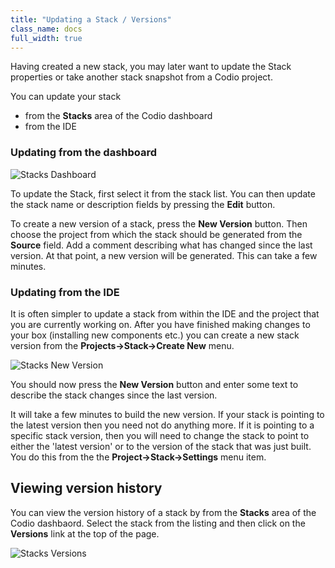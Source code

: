 ```yaml
---
title: "Updating a Stack / Versions"
class_name: docs
full_width: true
---
```


Having created a new stack, you may later want to update the Stack properties or take another stack snapshot from a Codio project.

You can update your stack 

- from the **Stacks** area of the Codio dashboard
- from the IDE

### Updating from the dashboard

<img alt="Stacks Dashboard" src="/img/docs/stackdetails.png" class="simple"/>

To update the Stack, first select it from the stack list. You can then update the stack name or description fields by pressing the **Edit** button.

To create a new version of a stack, press the **New Version** button. Then choose the project from which the stack should be generated from the **Source** field. Add a comment describing what has changed since the last version. At that point, a new version will be generated. This can take a few minutes.

<a name="stackide"></a>
### Updating from the IDE
It is often simpler to update a stack from within the IDE and the project that you are currently working on. After you have finished making changes to your box (installing new components etc.) you can create a new stack version from the **Projects->Stack->Create New** menu.

<img alt="Stacks New Version" src="/img/docs/stacknewversion.png" class="simple"/>

You should now press the **New Version** button and enter some text to describe the stack changes since the last version.

It will take a few minutes to build the new version. If your stack is pointing to the latest version then you need not do anything more. If it is pointing to a specific stack version, then you will need to change the stack to point to either the 'latest version' or to the version of the stack that was just built. You do this from the the **Project->Stack->Settings** menu item.

## Viewing version history
You can view the version history of a stack by from the **Stacks** area of the Codio dashbaord. Select the stack from the listing and then click on the **Versions** link at the top of the page.

<img alt="Stacks Versions" src="/img/docs/stacks_versions.png" class="simple"/>